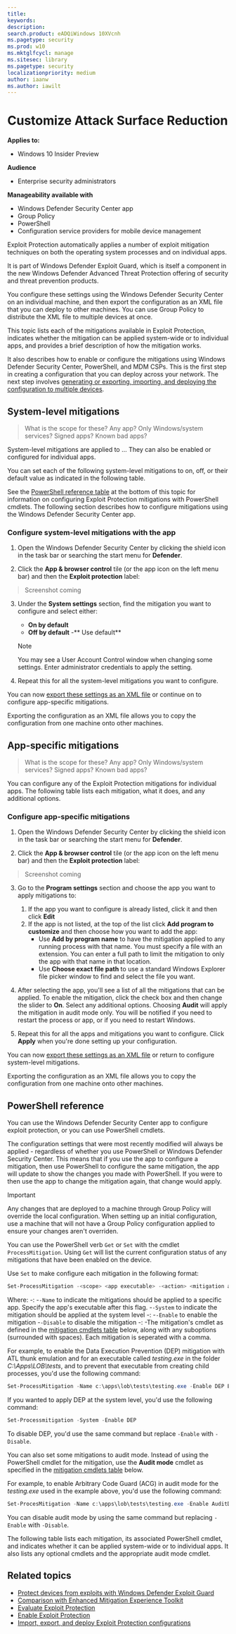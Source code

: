 ```yaml
---
title: 
keywords: 
description: 
search.product: eADQiWindows 10XVcnh
ms.pagetype: security
ms.prod: w10
ms.mktglfcycl: manage
ms.sitesec: library
ms.pagetype: security
localizationpriority: medium
author: iaanw
ms.author: iawilt
---
```


# Customize Attack Surface Reduction

**Applies to:**

- Windows 10 Insider Preview

**Audience**

- Enterprise security administrators


**Manageability available with**

- Windows Defender Security Center app
- Group Policy
- PowerShell
- Configuration service providers for mobile device management


Exploit Protection automatically applies a number of exploit mitigation techniques on both the operating system processes and on individual apps.

 It is part of Windows Defender Exploit Guard, which is itself a component in the new Windows Defender Advanced Threat Protection offering of security and threat prevention products.
 
You configure these settings using the Windows Defender Security Center on an individual machine, and then export the configuration as an XML file that you can deploy to other machines. You can use Group Policy to distribute the XML file to multiple devices at once.

 This topic lists each of the mitigations available in Exploit Protection, indicates whether the mitigation can be applied system-wide or to individual apps, and provides a brief description of how the mitigation works.

It also describes how to enable or configure the mitigations using Windows Defender Security Center, PowerShell, and MDM CSPs. This is the first step in creating a configuration that you can deploy across your network. The next step involves [generating or exporting, importing, and deploying the configuration to multiple devices](import-export-exploit-protection-emet-xml).


## System-level mitigations

> What is the scope for these? Any app? Only Windows/system services? Signed apps? Known bad apps?

System-level mitigations are applied to ... They can also be enabled or configured for individual apps.

You can set each of the following system-level mitigations to on, off, or their default value as indicated in the following table.

See the [PowerShell reference table](#powershell-reference) at the bottom of this topic for information on configuring Exploit Protection mitigations with PowerShell cmdlets. The following section describes how to configure mitigations using the Windows Defender Security Center app.



### Configure system-level mitigations with the app

1. Open the Windows Defender Security Center by clicking the shield icon in the task bar or searching the start menu for **Defender**.

2. Click the **App & browser control** tile (or the app icon on the left menu bar) and then the **Exploit protection** label:

>Screenshot coming


    
3.	Under the **System settings** section, find the mitigation you want to configure and select either:
    - **On by default**
    - **Off by default**
    -** Use default**

    >[!NOTE]
    >You may see a User Account Control window when changing some settings. Enter administrator credentials to apply the setting.

4. Repeat this for all the system-level mitigations you want to configure.

You can now [export these settings as an XML file](import-export-exploit-protection-emet-xml) or continue on to configure app-specific mitigations. 

Exporting the configuration as an XML file allows you to copy the configuration from one machine onto other machines.


 ## App-specific mitigations

 > What is the scope for these? Any app? Only Windows/system services? Signed apps? Known bad apps?

 You can configure any of the Exploit Protection mitigations for individual apps. The following table lists each mitigation, what it does, and any additional options.

### Configure app-specific mitigations

1. Open the Windows Defender Security Center by clicking the shield icon in the task bar or searching the start menu for **Defender**.

2. Click the **App & browser control** tile (or the app icon on the left menu bar) and then the **Exploit protection** label:

>Screenshot coming


    
3.	Go to the **Program settings** section and choose the app you want to apply mitigations to:

    1. If the app you want to configure is already listed, click it and then click **Edit**
    2. If the app is not listed, at the top of the list click **Add program to customize** and then choose how you want to add the app:
        - Use **Add by program name** to have the mitigation applied to any running process with that name. You must specify a file with an extension. You can enter a full path to limit the mitigation to only the app with that name in that location.
        - Use **Choose exact file path** to use a standard Windows Explorer file picker window to find and select the file you want.
4. After selecting the app, you'll see a list of all the mitigations that can be applied. To enable the mitigation, click the check box and then change the slider to **On**. Select any additional options. Choosing **Audit** will apply the mitigation in audit mode only. You will be notified if you need to restart the process or app, or if you need to restart Windows.
5. Repeat this for all the apps and mitigations you want to configure. Click **Apply** when you're done setting up your configuration.

You can now [export these settings as an XML file](import-export-exploit-protection-emet-xml) or return to configure system-level mitigations. 

Exporting the configuration as an XML file allows you to copy the configuration from one machine onto other machines.


 ## PowerShell reference

 You can use the Windows Defender Security Center app to configure exploit protection, or you can use PowerShell cmdlets.

 The configuration settings that were most recently modified will always be applied - regardless of whether you use PowerShell or Windows Defender Security Center. This means that if you use the app to configure a mitigation, then use PowerShell to configure the same mitigation, the app will update to show the changes you made with PowerShell. If you were to then use the app to change the mitigation again, that change would apply.

 >[!IMPORTANT]
 >Any changes that are deployed to a machine through Group Policy will override the local configuration. When setting up an initial configuration, use a machine that will not have a Group Policy configuration applied to ensure your changes aren't overriden.


 You can use the PowerShell verb `Get` or `Set` with the cmdlet `ProcessMitigation`. Using `Get` will list the current configuration status of any mitigations that have been enabled on the device.

 Use `Set` to make configure each mitigation in the following format:

 ```PowerShell
 Set-ProcessMitigation -<scope> <app executable> -<action> <mitigation and options>,<mitigation and options>,<mitigation and options>
 ```


Where:
-<Scope>:
    -`-Name` to indicate the mitigations should be applied to a specific app. Specify the app's executable after this flag.
    -`-System` to indicate the mitigation should be applied at the system level
-<Action>:
    -`-Enable` to enable the mitigation
    -`-Disable` to disable the mitigation
-<Mitigation>:
    -The mitigation's cmdlet as defined in the [mitigation cmdlets table](#cmdlets-table) below, along with any suboptions (surrounded with spaces). Each mitigation is seperated with a comma.


 For example, to enable the Data Execution Prevention (DEP) mitigation with ATL thunk emulation and for an executable called *testing.exe* in the folder *C:\Apps\LOB\tests*, and to prevent that executable from creating child processes, you'd use the following command:

 ```PowerShell
 Set-ProcessMitigation -Name c:\apps\lob\tests\testing.exe -Enable DEP EmulateAtlThunks, DisallowChildProcessCreation
 ```

 If you wanted to apply DEP at the system level, you'd use the following command:

 ```PowerShell
 Set-Processmitigation -System -Enable DEP
 ```

 To disable DEP, you'd use the same command but replace `-Enable` with `-Disable`.

 You can also set some mitigations to audit mode. Instead of using the PowerShell cmdlet for the mitigation, use the **Audit mode** cmdlet as specified in the [mitigation cmdlets table](#cmdlets-table) below. 

 For example, to enable Arbitrary Code Guard (ACG) in audit mode for the *testing.exe* used in the example above, you'd use the following command:

 ```PowerShell
 Set-ProcesMitigation -Name c:\apps\lob\tests\testing.exe -Enable AuditDynamicCode
 ```

You can disable audit mode by using the same command but replacing `-Enable` with `-Disable`.


<a id="cmdlets-table"></a>


 The following table lists each mitigation, its associated PowerShell cmdlet, and indicates whether it can be applied system-wide or to individual apps. It also lists any optional cmdlets and the appropriate audit mode cmdlet. 




## Related topics

- [Protect devices from exploits with Windows Defender Exploit Guard](exploit-protection-exploit-guard.md)
- [Comparison with Enhanced Mitigation Experience Toolkit](emet-exploit-protection-exploit-guard.md)
- [Evaluate Exploit Protection](evaluate-exploit-protection.md)
- [Enable Exploit Protection](enable-exploit-protection.md)
- [Import, export, and deploy Exploit Protection configurations](import-export-exploit-protection-emet-xml.md)